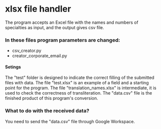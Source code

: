 # xlsx file handler
The program accepts an Excel file with the names and numbers of specialties as input, and the output gives csv file.
### In these files program parameters are changed:
* csv_creator.py
* creator_corporate_email.py
#### Setings
The "test" folder is designed to indicate the correct filling of the submitted files with data. The file "test.xlsx" is an example of a field and a starting point for the program.
The file "translation_names.xlsx" is intermediate, it is used to check the correctness of transliteration. The "data.csv" file is the finished product of this program's conversion.
### What to do with the received data?
You need to send the "data.csv" file through Google Workspace.

